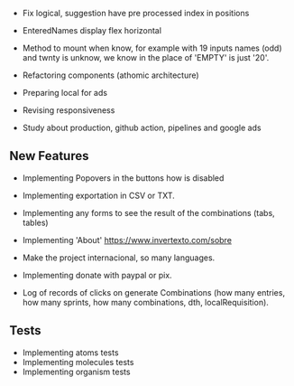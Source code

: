 - Fix logical, suggestion have pre processed index in positions
- EnteredNames display flex horizontal
- Method to mount when know, for example with 19 inputs names (odd) and twnty is unknow, we know in the place of 'EMPTY' is just '20'.
- Refactoring components (athomic architecture)

- Preparing local for ads
- Revising responsiveness
- Study about production, github action, pipelines and google ads

## New Features

- Implementing Popovers in the buttons how is disabled
- Implementing exportation in CSV or TXT.
- Implementing any forms to see the result of the combinations (tabs, tables)
- Implementing 'About' https://www.invertexto.com/sobre
- Make the project internacional, so many languages.

- Implementing donate with paypal or pix.
- Log of records of clicks on generate Combinations (how many entries, how many sprints, how many combinations, dth, localRequisition).

## Tests

- Implementing atoms tests
- Implementing molecules tests
- Implementing organism tests
